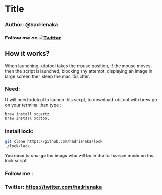 # Title
### Author: @hadrienaka

<!-- Actual text -->

### Follow me on [![Twitter][1.2]][1]

<!-- Icons -->

[1.2]: http://i.imgur.com/wWzX9uB.png (twitter icon without padding)
[2.2]: https://raw.githubusercontent.com/MartinHeinz/MartinHeinz/master/linkedin-3-16.png (LinkedIn icon without padding)

<!-- Links to your social media accounts -->

[1]: https://twitter.com/Martin_Heinz_
[2]: https://www.linkedin.com/in/heinz-martin/

## How it works?
<p>When launching, xdotool takes the mouse position, if the mouse moves, then the script is launched, blocking any attempt, displaying an image in large screen then sleep the mac 15s after.</p>


### Need:
U will need xdotool to launch this script, to download xdotool with brew go on your terminal then type :
```bash
brew install xquartz
brew install xdotool
```

### Install lock:
```bash
git clone https://github.com/hadrienaka/lock
./lock/lock
```
You need to change the image who will be in the full screen mode on the lock script

### Follow me :
### Twitter: https://twitter.com/hadrienaka
